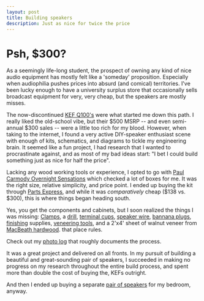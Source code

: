 ```yaml
---
layout: post
title: Building speakers
description: Just as nice for twice the price
---
```


Psh, $300?
============
As a seemingly life-long student, the prospect of owning any kind of nice audio equipment has mostly felt like a 'someday' proposition.  Especially when audiophilia pushes prices into absurd (and comical) territories.  I've been lucky enough to have a university surplus store that occasionally sells broadcast equipment for very, very cheap, but the speakers are mostly misses.

The now-discontinued [KEF Q100's](http://www.hifi-stereo.net/151072-kef-q100.html) were what started me down this path. I really liked the old-school vibe, but their $500 MSRP -- and even semi-annual $300 sales --  were a little too rich for my blood.  However, when taking to the internet, I found a very active DIY-speaker enthusiast scene with enough of kits, schematics, and diagrams to tickle my engineering brain.  It seemed like a fun project, I had research that I wanted to procrastinate against, and as most of my bad ideas start: "I bet I could build something just as nice for half the price".  

Lacking any wood working tools or experience, I opted to go with [Paul Carmody Overnight Sensations](https://www.sites.google.com/site/undefinition/bookshelf-speakers/diy-overnightsensations) which checked a lot of boxes for me.  It was the right size, relative simplicity, and price point.  I ended up buying the kit through  [Parts Express](https://www.parts-express.com/Overnight-Sensations-MT-Speaker-Pair-Kit-300-706), and while it was *comparatively* cheap ($138 vs. $300), this is where things began heading south.

Yes, you get the components and cabinets, but I soon realized the things I was missing:  [Clamps](https://www.harborfreight.com/12-inch-bar-clamp-96214.html), a [drill](https://www.boschtools.com/us/en/boschtools-ocs/cordless-screwdrivers-ps21-2a-34758-p/), [terminal cups](https://www.parts-express.com/Round-Speaker-Terminal-2-15-16-Gold-Binding-Post-260-283), [speaker wire](https://www.amazon.com/AmazonBasics-16-Gauge-Speaker-Wire-Feet/dp/B006LW0W5Y/ref=sr_1_4?dchild=1&keywords=speaker+wire&qid=1618686164&sr=8-4), [bannana plugs](https://www.amazon.com/Mediabridge-Banana-Plugs-Corrosion-Resistant-Gold-Plated/dp/B00JFC9BJU/ref=sxin_11_ac_d_pm?ac_md=3-2-QWJvdmUgJDMw-ac_d_pm&crid=32O5A609CJWNF&cv_ct_cx=banana+plugs+for+speaker+wire&dchild=1&keywords=banana+plugs+for+speaker+wire&pd_rd_i=B00JFC9BJU&pd_rd_r=f72f6f3f-f4e7-460c-973e-528136d9db5b&pd_rd_w=LqQcA&pd_rd_wg=Ot7m5&pf_rd_p=fbf6011c-6632-49e8-9631-4e76f7f44920&pf_rd_r=JG9SF8C3D59PX61RFBPD&psc=1&qid=1618686197&sprefix=banan%2Caps%2C220&sr=1-3-22d05c05-1231-4126-b7c4-3e7a9c0027d0), [finishing](https://imgur.com/pWiwkU7) supplies, [veneering tools](https://imgur.com/jTp5d8W), and a 2'x4' sheet of walnut veneer from [MacBeath hardwood](https://www.macbeath.com/).  that place rules.

Check out my [photo log](https://imgur.com/a/ynK2r) that roughly documents the process.  

It was a great project and delivered on all fronts.  In my pursuit of building a beautiful and great-sounding pair of speakers, I succeeded in making no progress on my research throughout the entire build process, and spent more than double the cost of buying the, KEFs outright.

And then I ended up buying a separate [pair of speakers](https://jblpro.com/products/lsr305) for my bedroom, anyway.
